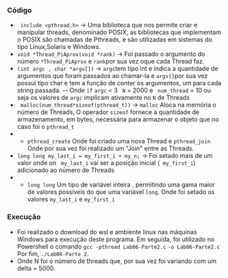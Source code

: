 ### Código


- ` include <pthread.h>` → Uma biblioteca que nos permite criar e manipular threads, denominado POSIX, as bibliotecas que implementam o POSIX são chamadas de Pthreads, e são utilizadas em sistemas do tipo Linux,Solaris e Windows.
- `void *Thread_PiAprox(void *rank)` →  Foi passado o argumento do número `*Thread_PiAprox` e `rank`por sua vez oque cada Thread faz.
- `(int argc , char *argv[])` →  `argc`tem tipo int e indica a quantidade de argumentos que foram passados ao chamar-la e `argv[]`por sua vez possui tipo char e tem a função de conter os argumentos, um para cada string passada.
-- Onde `if` `argc` < 3 ` N` = 2000 e ` num_thread` = 10 ou seja os valores de `argc` implicam ativamente no `N` de Threads
- ` malloc(num_thread*sizeof(pthread_t))`  →  `malloc` Aloca na memória o número de Threads, O operador `sizeof` fornece a quantidade de armazenamento, em bytes, necessária para armazenar o objeto que no caso foi o `pthread_t`
- - `pthread_create` Onde foi criado uma nova Thread e `pthread_join` Onde por sua vez foi realizado um "Join" entre as Threads.
-  `long long my_last_i = my_first_i + my_n;`  → Foi setado mais de um valor onde on ` my_last_i` vai ser a  posição inicial (` my_first_i`) adicionado ao número de Threads
- - `long long` Um tipo de variável inteira , permitindo uma gama maior de valores possíveis do que uma variável `long`. Onde foi setado os valores `my_last_i` e `my_first_i`

### Execução

- Foi realizado o download do wsl e ambiente linux nas máquinas Windows para execução deste programa. Em seguida, foi utilizado no Powershell o comando `gcc -pthread Lab06-Parte2.c` `-o Lab06-Parte2.c` Por fim, `./Lab06-Parte 2`.
- Onde N foi o número de threads que, por sua vez foi variando com um delta = 5000.



